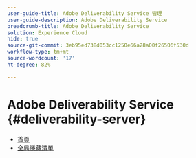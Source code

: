 ```yaml
---
user-guide-title: Adobe Deliverability Service 管理
user-guide-description: Adobe Deliverability Service
breadcrumb-title: Adobe Deliverability Service
solution: Experience Cloud
hide: true
source-git-commit: 3eb95ed738d053cc1250e66a28a00f26506f530d
workflow-type: tm+mt
source-wordcount: '17'
ht-degree: 82%

---
```


# Adobe Deliverability Service {#deliverability-server}

* [首頁](home.md)
* [全局隱藏清單](global-suppression-list.md)

